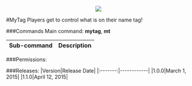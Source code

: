 <p align="center">
  <img src="https://raw.githubusercontent.com/Gamecrafter/PocketMine-Plugins/master/MyTag/images/icon.png?raw=true"/>
</p>
#MyTag
Players get to control what is on their name tag!

###Commands
Main command: **mytag**, **mt**

|Sub-command|Description|
|-----------|-----------|

###Permissions:

###Releases:
|Version|Release Date|
|:-------:|------------|
|1.0.0|March 1, 2015|
|1.1.0|April 12, 2015|
